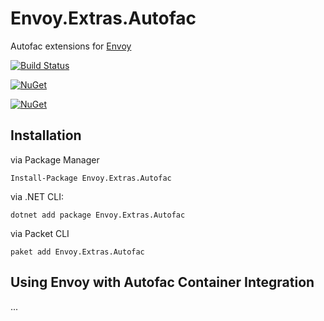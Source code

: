 # Envoy.Extras.Autofac
Autofac extensions for [Envoy](https://github.com/peterkneale/envoy)

[![Build Status](https://ci.appveyor.com/api/projects/status/github/peterkneale/envoy.extras.autofac?branch=master&svg=true)](https://ci.appveyor.com/project/peterkneale/envoy.extras.autofac)

[![NuGet](https://img.shields.io/nuget/dt/envoy.extras.autofac.svg)](https://www.nuget.org/packages/envoy.extras.autofac) 

[![NuGet](https://img.shields.io/nuget/vpre/envoy.extras.autofac.svg)](https://www.nuget.org/packages/envoy.extras.autofac)

## Installation

via Package Manager

```Install-Package Envoy.Extras.Autofac```

via .NET CLI: 
    
```dotnet add package Envoy.Extras.Autofac```

via Packet CLI

```paket add Envoy.Extras.Autofac```

## Using Envoy with Autofac Container Integration
...
